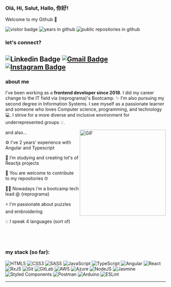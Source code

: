 ### Olá, Hi, Salut, Hallo, 你好! 
Welcome to my Github 👋 

<p>
  <img src="https://visitor-badge.glitch.me/badge?page_id=brunagil" alt="visitor badge"/>
  <img src="https://badges.pufler.dev/years/brunagil" alt="years in github" />
  <img src="https://badges.pufler.dev/repos/brunagil" alt="public repositories in github" />
</p>

### let's connect?
![Linkedin Badge](https://img.shields.io/badge/LinkedIn-blue?style=flat&logo=linkedin&labelColor=blue&link=https://www.linkedin.com/in/brunaggil/) [![Gmail Badge](https://img.shields.io/badge/Gmail-red?style=flat-square&logo=Gmail&logoColor=white&link=mailto:manumanoj0010@gmail.com)](mailto:brunagil.dev@gmail.com) [![Instagram Badge](https://img.shields.io/badge/-Instagram-E4405F?style=flat&logo=instagram&logoColor=white&link=https://www.instagram.com/brunagil.dev/)](https://www.instagram.com/brunagil.dev/)
-----

### about me 

<div align="left">
  
I've been working as a **frontend developer since 2018**. I did my career change to the IT field via {reprograma}'s Bootcamp. ✨ I'm also pursuing my second degree in Information Systems. I see myself as a passionate learner and someone who loves Computer science, programming, and technology 💻. I strive for a more diverse and inclusive environment for underrepresented groups 💡.
&nbsp; 
  

<img align="right" height="270px" alt="GIF" src="https://media.giphy.com/media/l0HlNaQ6gWfllcjDO/giphy.gif" />
  

and also...
  
⚙️ I've 2 years' experience with Angular and Typescript

🌱 I’m studying and creating lot's of Reactjs projects

💬 You are welcome to contribute to my repositories 🤓
  
👩‍💻 Nowadays i'm a bootcamp tech lead @ {reprograma}

⚡ I'm passionate about puzzles and embroidering
  
💡 I speak 4 languages (sort of)

  &nbsp; 
  --- 
  
  ### my stack (so far): 
  
  <img alt="HTML5" src="https://img.shields.io/badge/html5-%23E34F26.svg?style=for-the-badge&logo=html5&logoColor=white"/>
  <img alt="CSS3" src="https://img.shields.io/badge/css3-%231572B6.svg?style=for-the-badge&logo=css3&logoColor=white"/>
  <img alt="SASS" src="https://img.shields.io/badge/SASS-hotpink.svg?style=for-the-badge&logo=SASS&logoColor=white"/>
  <img alt="JavaScript" src="https://img.shields.io/badge/javascript-%23323330.svg?style=for-the-badge&logo=javascript&logoColor=%23F7DF1E"/>
  <img alt="TypeScript" src="https://img.shields.io/badge/typescript-%23007ACC.svg?style=for-the-badge&logo=typescript&logoColor=white"/>
  <img alt="Angular" src="https://img.shields.io/badge/angular-%23DD0031.svg?style=for-the-badge&logo=angular&logoColor=white"/>	
  <img alt="React" src="https://img.shields.io/badge/react-%2320232a.svg?style=for-the-badge&logo=react&logoColor=%2361DAFB"/> 	
  <img alt="RxJS" src="https://img.shields.io/badge/rxjs-%23B7178C.svg?style=for-the-badge&logo=reactivex&logoColor=white" />
  <img alt="Git" src="https://img.shields.io/badge/git-%23F05033.svg?style=for-the-badge&logo=git&logoColor=white"/>	
  <img alt="GitLab" src="https://img.shields.io/badge/gitlab-%23181717.svg?style=for-the-badge&logo=gitlab&logoColor=white"/>
  <img alt="AWS" src="https://img.shields.io/badge/AWS-%23FF9900.svg?style=for-the-badge&logo=amazon-aws&logoColor=white"/>
  <img alt="Azure" src="https://img.shields.io/badge/azure-%230072C6.svg?style=for-the-badge&logo=azure-devops&logoColor=white"/>
  <img alt="NodeJS" src="https://img.shields.io/badge/node.js-%2343853D.svg?style=for-the-badge&logo=node-dot-js&logoColor=white"/>
  <img alt="Jasmine" src="https://img.shields.io/badge/jasmine-%238A4182.svg?style=for-the-badge&logo=jasmine&logoColor=white" />	
  <img alt="Styled Components" src="https://img.shields.io/badge/styled--components-DB7093?style=for-the-badge&logo=styled-components&logoColor=white"/>	
  <img alt="Postman" src="https://img.shields.io/badge/Postman-FF6C37?style=for-the-badge&logo=postman&logoColor=red" />
  <img alt="Arduino" src="https://img.shields.io/badge/-Arduino-00979D?style=for-the-badge&logo=Arduino&logoColor=white"/>
  <img alt="ESLint" src="https://img.shields.io/badge/ESLint-4B3263?style=for-the-badge&logo=eslint&logoColor=white" />
  
  
</div>

--- 


